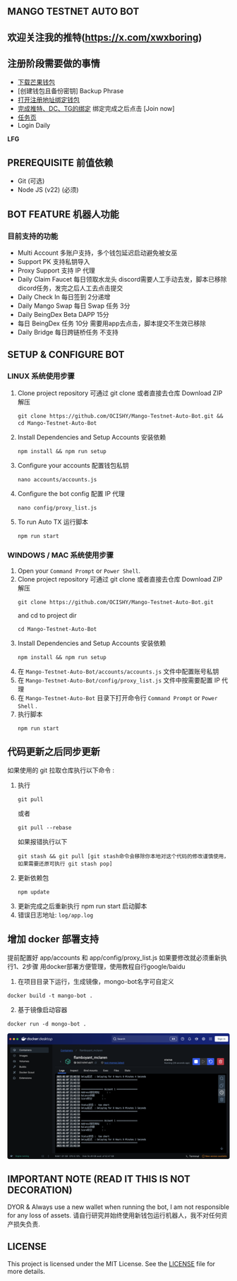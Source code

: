 ## MANGO TESTNET AUTO BOT

## 欢迎关注我的推特(https://x.com/xwxboring)

## 注册阶段需要做的事情

- [下载芒果钱包](https://chromewebstore.google.com/detail/mango-wallet/jiiigigdinhhgjflhljdkcelcjfmplnd)
- [创建钱包且备份密钥] Backup Phrase
- [打开注册地址绑定钱包](https://task.testnet.mangonetwork.io/?invite=Nng237)
- [完成推特、DC、TG的绑定](https://task.testnet.mangonetwork.io/?invite=Nng237) 绑定完成之后点击 [Join now]
- [任务页](https://task.testnet.mangonetwork.io/events)
- Login Daily

**LFG**

## PREREQUISITE 前值依赖

- Git (可选)
- Node JS (v22) (必须)

## BOT FEATURE 机器人功能

### 目前支持的功能

- Multi Account 多账户支持，多个钱包延迟启动避免被女巫
- Support PK 支持私钥导入
- Proxy Support 支持 IP 代理
- Daily Claim Faucet 每日领取水龙头 discord需要人工手动去发，脚本已移除dicord任务，发完之后人工去点击提交
- Daily Check In 每日签到 2分递增
- Daily Mango Swap 每日 Swap 任务 3分
- Daily BeingDex Beta DAPP  15分
- 每日 BeingDex 任务 10分 需要用app去点击，脚本提交不生效已移除
- Daily Bridge 每日跨链桥任务 不支持

## SETUP & CONFIGURE BOT

### LINUX 系统使用步骤

1. Clone project repository 可通过 git clone 或者直接去仓库 Download ZIP 解压
   ```
   git clone https://github.com/OCISHY/Mango-Testnet-Auto-Bot.git && cd Mango-Testnet-Auto-Bot
   ```
2. Install Dependencies and Setup Accounts 安装依赖
   ```
   npm install && npm run setup
   ```
3. Configure your accounts 配置钱包私钥
   ```
   nano accounts/accounts.js
   ```
4. Configure the bot config 配置 IP 代理
   ```
   nano config/proxy_list.js
   ```
5. To run Auto TX 运行脚本
   ```
   npm run start
   ```

### WINDOWS / MAC 系统使用步骤

1. Open your `Command Prompt` or `Power Shell`.
2. Clone project repository 可通过 git clone 或者直接去仓库 Download ZIP 解压
   ```
   git clone https://github.com/OCISHY/Mango-Testnet-Auto-Bot.git
   ```
   and cd to project dir
   ```
   cd Mango-Testnet-Auto-Bot
   ```
3. Install Dependencies and Setup Accounts 安装依赖
   ```
   npm install && npm run setup
   ```
4. 在 `Mango-Testnet-Auto-Bot/accounts/accounts.js` 文件中配置账号私钥
5. 在 `Mango-Testnet-Auto-Bot/config/proxy_list.js` 文件中按需要配置 IP 代理
6. 在 `Mango-Testnet-Auto-Bot` 目录下打开命令行 `Command Prompt` or `Power Shell` .
7. 执行脚本
   ```
   npm run start
   ```

## 代码更新之后同步更新

如果使用的 git 拉取仓库执行以下命令 :

1. 执行
   ```
   git pull
   ```
   或者
   ```
   git pull --rebase
   ```
   如果报错执行以下
   ```
   git stash && git pull [git stash命令会移除你本地对这个代码的修改谨慎使用， 如果需要还原可执行 git stash pop]
   ```
2. 更新依赖包
   ```
   npm update
   ```
3. 更新完成之后重新执行 npm run start 启动脚本
4. 错误日志地址: `log/app.log`

## 增加 docker 部署支持

提前配置好 app/accounts 和 app/config/proxy_list.js 如果要修改就必须重新执行1、2步骤
用docker部署方便管理，使用教程自行google/baidu

1. 在项目目录下运行，生成镜像，mongo-bot名字可自定义

```
docker build -t mango-bot .
```

2. 基于镜像启动容器

```
docker run -d mongo-bot .
```

![alt text](image.png)

## IMPORTANT NOTE (READ IT THIS IS NOT DECORATION)

DYOR & Always use a new wallet when running the bot, I am not responsible for any loss of assets.
请自行研究并始终使用新钱包运行机器人，我不对任何资产损失负责.

## LICENSE

This project is licensed under the MIT License. See the [LICENSE](LICENSE) file for more details.
